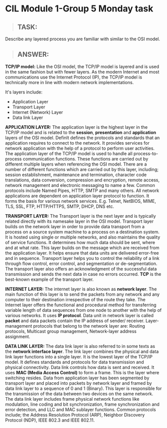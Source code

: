 # CIL Module 1-Group 5 Monday task


> ## **TASK:**

Describe any layered process you are familiar with similar to the OSI model.

> ## **ANSWER:**

**TCP/IP model:** Like the OSI model, the TCP/IP model is layered and is used in the same fashion but with fewer layers. As the modern Internet and most communications use the Internet Protocol (IP), the TCP/IP model is technically more in line with modern network implementations.

It's layers include:
- Application Layer
- Transport Layer
- Internet (Network) Layer
- Data link Layer

**APPLICATION LAYER:** The application layer is the highest layer in the TCP/IP model and is related to the **session**, **presentation** and **application** layers of the OSI model. DefinIt defines the protocols and standards that an application requires to connect to the network. It provides services for network application with the help of a protocol to perform user activities. The application layer of the TCP/IP model is used to handle all process-to-process communication functions. These functions are carried out by different multiple layers when referencing the OSI model. There are a number of different functions which are carried out by this layer, including; session establishment, maintenance and termination, character code translations, data conversion, compression and encryption, remote access, network management and electronic messaging to name a few. Common protocols include Named Pipes, HTTP, SMTP and many others. All network applications are dependent on application layer protocol to function. It forms the basis for various network services. E.g. Telnet, NetBIOS, MIME, TLS, SSL, FTP, HTTP/HTTPS, SMTP, DHCP, DNS etc.

**TRANSPORT LAYER:** The Transport layer is the next layer and is typically related directly with its namesake layer in the OSI model. Transport layer builds on the network layer in order to provide data transport from a process on a source system machine to a process on a destination system. It is hosted using single or multiple networks, and also maintains the quality of service functions. It determines how much data should be sent, where and at what rate. This layer builds on the message which are received from the application layer. It helps ensure that data units are delivered error-free and in sequence. Transport layer helps you to control the reliability of a link through flow control, error control, and segmentation or de-segmentation. The transport layer also offers an acknowledgment of the successful data transmission and sends the next data in case no errors occurred. **TCP** is the best-known example of the transport layer.

**INTERNET LAYER:** The internet layer is also known as **network layer**. The main function of this layer is to send the packets from any network and any computer to their destination irrespective of the route they take. The Internet layer offers the functional and procedural method for transferring variable length of data sequences from one node to another with the help of various networks. It uses **IP protocol**. Data unit in network layer is called **packet** and data packets contain the IP address of sender/ receiver. Layer-management protocols that belong to the network layer are: Routing protocols, Multicast group management, Network-layer address assignment.

**DATA LINK LAYER:** The data link layer is also referred to in some texts as the **network interface layer**. The link layer combines the physical and data link layer functions into a single layer. It is the lowest layer of the TCP/IP model. It defines standards and protocols for data transmission and physical connectivity. Data link controls how data is sent and received. It uses **MAC (Media Access Control)** to form a frame. This is the layer where switching resides. Data from application layer has been segmented by transport layer and placed into packets by network layer and framed by data link layer to a sequence of 0 and 1 (Binary). This layer is responsible for the transmission of the data between two devices on the same network. The data link layer includes frame physical network functions like modulation, line coding and bit synchronization, frame synchronization and error detection, and LLC and MAC sublayer functions. Common protocols include; the Address Resolution Protocol (ARP), Neighbor Discovery Protocol (NDP), IEEE 802.3 and IEEE 802.11.